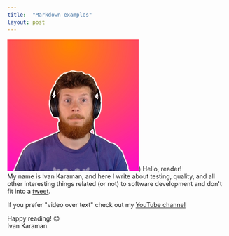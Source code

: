 ```yaml
---
title:  "Markdown examples"
layout: post
---
```


![Avatar of Ivan Karaman](/assets/ava_300px.jpg))
Hello, reader!  
My name is Ivan Karaman, and here I write about testing, quality, and all other interesting things related (or not) to software development and don't fit into a [tweet](https://twitter.com/ivan_karaman).

If you prefer "video over text" check out my [YouTube channel](https://www.youtube.com/c/ivanandcode/videos)

Happy reading! 😊  
Ivan Karaman.
